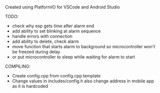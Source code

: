 Created using PlatformIO for VSCode 
and Android Studio

TODO:
 - check why esp gets time after alarm end
 - add ability to set blinking at alarm sequence
 - handle errors with connection
 - add ability to delete, check alarm 
 - move function that starts alarm to background so microcontroller won't be freezed during delay
 - or put microcontroller to sleep while waiting for alarm to start




COMPILING:
- Create config.cpp from config.cpp.template
- Change values in includes/config.h also change address in mobile app as it is hardcoded
